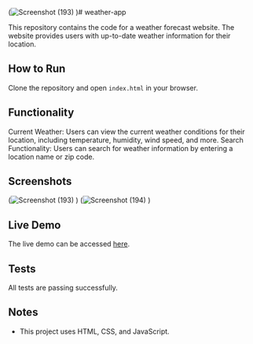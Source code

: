 (![Screenshot (193)](https://github.com/vishulaad/wheatherapp/assets/127011625/04cbbd00-2392-4202-8f5a-3783db5a1b10)
)# weather-app

This repository contains the code for a weather forecast website. The website provides users with up-to-date weather information for their location.

## How to Run

Clone the repository and open `index.html` in your browser.

## Functionality

Current Weather: Users can view the current weather conditions for their location, including temperature, humidity, wind speed, and more.
Search Functionality: Users can search for weather information by entering a location name or zip code.

## Screenshots

(![Screenshot (193)](https://github.com/vishulaad/wheatherapp/assets/127011625/04cbbd00-2392-4202-8f5a-3783db5a1b10)
)
(![Screenshot (194)](https://github.com/vishulaad/wheatherapp/assets/127011625/a6b05fd3-af04-4be7-98c0-d6b59f7cdf94)
)


## Live Demo

The live demo can be accessed [here](https://weatherforeapp.netlify.app/).

## Tests

All tests are passing successfully.

## Notes

- This project uses HTML, CSS, and JavaScript.
